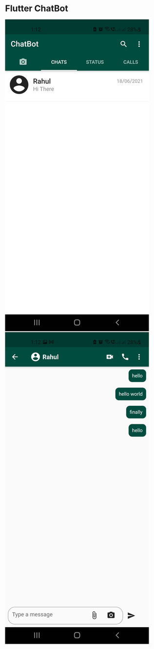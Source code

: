 # Flutter ChatBot
![alt text](https://github.com/NextIshwar/ChatApp/blob/main/WhatsApp%20Image%202021-07-17%20at%201.13.03%20PM%20(1).jpeg)
![alt text](https://github.com/NextIshwar/ChatApp/blob/main/WhatsApp%20Image%202021-07-17%20at%201.13.03%20PM.jpeg)
